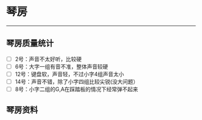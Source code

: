 # 琴房
---

## 琴房质量统计
- [ ] 2号：声音不太好听，比较硬
- [ ] 6号：大字一组有音不准，整体声音较硬
- [ ] 12号：键盘软，声音轻，不过小字4组声音太小
- [ ] 14号：声音不错，除了小字四组比较尖锐(没大问题）
- [ ] 8号：小字二组的G,A在踩踏板的情况下经常弹不起来

## 琴房资料

